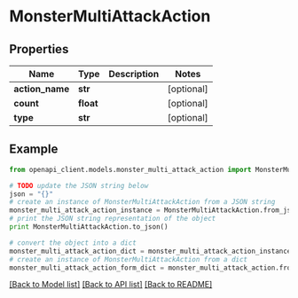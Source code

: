 # MonsterMultiAttackAction


## Properties
Name | Type | Description | Notes
------------ | ------------- | ------------- | -------------
**action_name** | **str** |  | [optional] 
**count** | **float** |  | [optional] 
**type** | **str** |  | [optional] 

## Example

```python
from openapi_client.models.monster_multi_attack_action import MonsterMultiAttackAction

# TODO update the JSON string below
json = "{}"
# create an instance of MonsterMultiAttackAction from a JSON string
monster_multi_attack_action_instance = MonsterMultiAttackAction.from_json(json)
# print the JSON string representation of the object
print MonsterMultiAttackAction.to_json()

# convert the object into a dict
monster_multi_attack_action_dict = monster_multi_attack_action_instance.to_dict()
# create an instance of MonsterMultiAttackAction from a dict
monster_multi_attack_action_form_dict = monster_multi_attack_action.from_dict(monster_multi_attack_action_dict)
```
[[Back to Model list]](../README.md#documentation-for-models) [[Back to API list]](../README.md#documentation-for-api-endpoints) [[Back to README]](../README.md)


